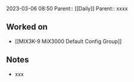 2023-03-06 08:50
Parent:: [[Daily]] 
Parent:: xxxx





## Worked on

- [[MIX3K-9 MiX3000 Default Config Group]]

## Notes

- xxx





